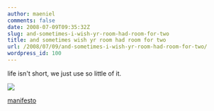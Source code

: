 ```yaml
---
author: maeniel
comments: false
date: 2008-07-09T09:35:32Z
slug: and-sometimes-i-wish-yr-room-had-room-for-two
title: and sometimes wish yr room had room for two
url: /2008/07/09/and-sometimes-i-wish-yr-room-had-room-for-two/
wordpress_id: 100
---
```


life isn't short, we just use so little of it.

[![](https://maeniel.files.wordpress.com/2008/07/despitecynic.jpg)](https://maeniel.files.wordpress.com/2008/07/despitecynic.jpg)

[manifesto](http://www.chalkboardmanifesto.com/)
